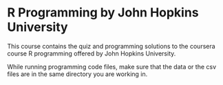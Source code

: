 # R Programming by John Hopkins University

This course contains the quiz and programming solutions to the coursera course R programming offered by John Hopkins University.

While running programming code files, make sure that the data or the csv files are in the same directory you are working in. 